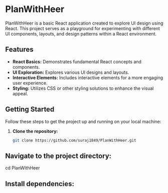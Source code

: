 # PlanWithHeer

PlanWithHeer is a basic React application created to explore UI design using React. This project serves as a playground for experimenting with different UI components, layouts, and design patterns within a React environment.

## Features

- **React Basics:** Demonstrates fundamental React concepts and components.
- **UI Exploration:** Explores various UI designs and layouts.
- **Interactive Elements:** Includes interactive elements for a more engaging user experience.
- **Styling:** Utilizes CSS or other styling solutions to enhance the visual appeal.

## Getting Started

Follow these steps to get the project up and running on your local machine:

1. **Clone the repository:**
   ```bash
   git clone https://github.com/suraj1849/PlanWithHeer.git

 ## Navigate to the project directory:
cd PlanWithHeer

## Install dependencies:
